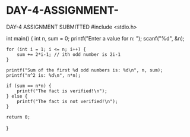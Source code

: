 # DAY-4-ASSIGNMENT-
DAY-4 ASSIGNMENT SUBMITTED 
#include <stdio.h>

int main() {
    int n, sum = 0;
    printf("Enter a value for n: ");
    scanf("%d", &n);

    for (int i = 1; i <= n; i++) {
        sum += 2*i-1; // ith odd number is 2i-1
    }

    printf("Sum of the first %d odd numbers is: %d\n", n, sum);
    printf("n^2 is: %d\n", n*n);

    if (sum == n*n) {
        printf("The fact is verified!\n");
    } else {
        printf("The fact is not verified!\n");
    }

    return 0;
}
